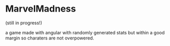 # MarvelMadness

(still in progress!)

a game made with angular with randomly generated stats but within a good margin so charaters are not overpowered.
